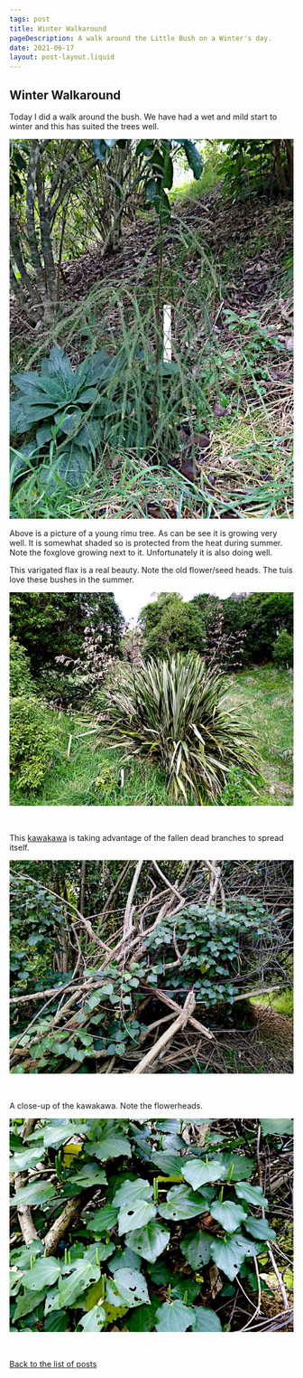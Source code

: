 ```yaml
---
tags: post
title: Winter Walkaround
pageDescription: A walk around the Little Bush on a Winter's day.
date: 2021-06-17
layout: post-layout.liquid
---
```


## Winter Walkaround

Today I did a walk around the bush. We have had a wet and mild start to winter and this has suited the trees well.

![Young Rimu tree](/assets/images/news/winter-walkaround/rimu.jpg)

Above is a picture of a young rimu tree. As can be see it is growing very well. It is somewhat shaded so is protected from the heat during summer. Note the foxglove growing next to it. Unfortunately it is also doing well.


This varigated flax is a real beauty. Note the old flower/seed heads. The tuis love these bushes in the summer.

![Flax bush](/assets/images/news/winter-walkaround/flax.jpg)

<p>&nbsp;</p>

This [kawakawa](https://teara.govt.nz/en/photograph/13880/kawakawa) is taking advantage of the fallen dead branches to spread itself.

![Spreading kawakawa](/assets/images/news/winter-walkaround/kawakawa.jpg)

<p>&nbsp;</p>

A close-up of the kawakawa. Note the flowerheads.

![Closeup of kawakawa](/assets/images/news/winter-walkaround/kawakawa-closeup.jpg)

<p>&nbsp;</p>

[Back to the list of posts](/postlist)

<p>&nbsp;</p>
